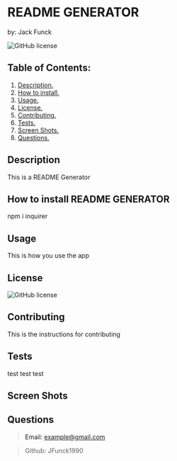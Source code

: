 
# README GENERATOR

 by: Jack Funck

 ![GitHub license](https://img.shields.io/badge/license-MIT-blue.svg)
## Table of Contents:

1. [ Description. ](#desc)
2. [How to install.](#install)
3. [Usage.](#usage)
4. [License.](#license)
5. [Contributing.](#con)
6. [Tests.](#tests)
7. [Screen Shots.](#ss)
8. [Questions.](#questions)

<a name="desc"></a>
## Description 

This is a README Generator

<a name="install"></a>
## How to install README GENERATOR

npm i inquirer
<a name="usage"></a>
##  Usage

This is how you use the app
<a name="license"></a>
## License

![GitHub license](https://img.shields.io/badge/license-MIT-blue.svg)


<a name="con"></a>
## Contributing

This is the instructions for contributing
<a name="tests"></a>
## Tests

test test test



<a name="ss"></a>
## Screen Shots


<a name="questions"><a>
## Questions
> Email: example@gmail.com

> Github: JFunck1990

